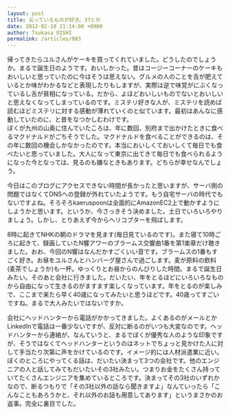 ```yaml
---
layout: post
title: 尖っているものが好き。37とか
date: 2012-02-10 21:14:00 +0900
author: Tsukasa OISHI
permalink: /articles/983
---
```



帰ってきたらユルさんがケーキを買ってくれていました。どうしたのでしょうか。まるで誕生日のようです。おいしかった。昔はコージーコーナーのケーキもおいしいと思っていたのに今はそうは思えない。グルメの人のことを舌が肥えているとか味がわかるなどと表現したりもしますが、実際は逆で味覚がにぶくなっているし舌が貧相になっている。だから、よほどおいしいものでないとおいしいと思えなくなってしまっているのです。ミステリ好きな人が、ミステリを読めば読むほどミステリに対する感動が薄れていくのと似ています。最初はあんなに感動していたのに、と昔をなつかしむわけです。  
ぼくが九州の山奥に住んでいたころは、年に数回、別府まで出かけたときに食べるマクドナルドがごちそうでした。マクドナルドを食べることができるのは、その年に数回の機会しかなかったのです。本当においしくておいしくて毎日でも食べたいと思っていました。大人になって東京に出てきて毎日でも食べられるようになった今となっては、見るのも嫌なときもあります。どちらが幸せなんでしょう。  

今日はこのブログにアクセスできない時間が長かったと思いますが、サーバ側の問題ではなくてDNSへの登録が外れていたようです。もう自宅サーバの時代でもないですよね。そろそろkaeruspoonは全面的にAmazonEC2上で動かすようにしようかと思います。というか、今さっきそう決めました。土日でいろいろやりましょう。しかし、とりあえず今からヘリコプターを飛ばします。  

8時に起きてNHKの朝のドラマを見ます(毎日見ているのです)。また寝て10時ごろに起きて、録画していたN響アワーのブラームス交響曲1番を第1楽章だけ聴きました。おお、今回のN響はなんだかすごくいい音です。ブラームスの1番もすごく好き。お昼をユルさんとハンバーグ屋さんで過ごします。麦が原料の飲料(麦茶でしょうか)も一杯。ゆっくりとお昼からのんびりした時間。まるで誕生日みたい。そのあと会社に行きました。だいたい、年をとるほどにいろいろなものから自由になって生きるのがますます楽しくなっています。年をとるのが楽しみで、ここまで来たら早く40歳になってみたいと思うほどです。40歳ってすごいですね。まるで大人みたいではないですか。  

会社にヘッドハンターから電話がかかってきました。よくあるのがメールとかLinkedInで電話は一番少ないですが、反対に断るのがいつも大変なのです。ヘッドハンターから連絡が、なんていうと、まるでぼくが優秀な人のような印象ですが、そうではなくてヘッドハンターというのはネットでちょっと見かけた人に対して手当たり次第に声をかけているのです。イメージ的には人材派遣業に近い。ぼくのところにやってくる話は、だいたい決まって3つの会社です。他のエンジニアの人と話してみてもだいたいその3社みたい。つまりお金をたくさん持っていてたくさんエンジニアを集めているところです。決まってその3社のいずれかなので、断るつもりで「その3社以外の話なら聞きますよ」なんていったら「こんなこともあろうかと、それ以外のお話も用意してあります」というまさかのお返事。完全に裏目でした。  

